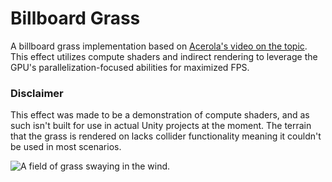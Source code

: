 # Billboard Grass

A billboard grass implementation based on [Acerola's video on the topic](https://youtu.be/Y0Ko0kvwfgA?si=2Yyv651xJ9TwYl72). This effect utilizes compute shaders and indirect rendering to leverage the GPU's parallelization-focused abilities for maximized FPS.

### Disclaimer
This effect was made to be a demonstration of compute shaders, and as such isn't built for use in actual Unity projects at the moment. The terrain that the grass is rendered on lacks collider functionality meaning it couldn't be used in most scenarios.

![A field of grass swaying in the wind.](/DemoScreenshots/Grass.gif)
